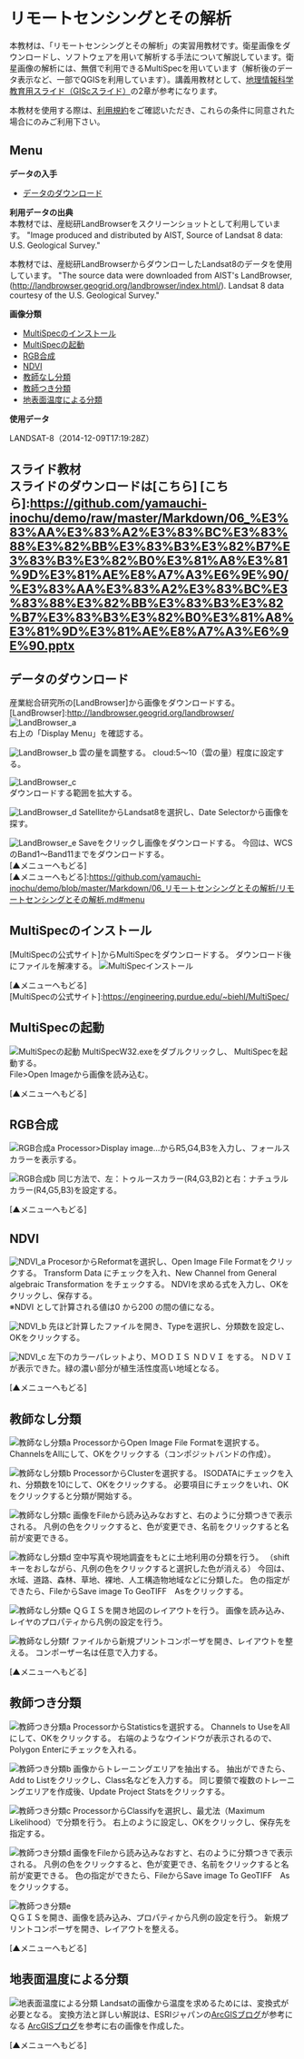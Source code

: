 # リモートセンシングとその解析
本教材は、「リモートセンシングとその解析」の実習用教材です。衛星画像をダウンロードし、ソフトウェアを用いて解析する手法について解説しています。衛星画像の解析には、無償で利用できるMultiSpecを用いています（解析後のデータ表示など、一部でQGISを利用しています）。講義用教材として、[地理情報科学教育用スライド（GIScスライド）]の2章が参考になります。  

本教材を使用する際は、[利用規約]をご確認いただき、これらの条件に同意された場合にのみご利用下さい。


[地理情報科学教育用スライド（GIScスライド）]:http://curricula.csis.u-tokyo.ac.jp/slide/2.html
[利用規約]:https://github.com/yamauchi-inochu/demo/blob/master/利用規約.md

**Menu**
------
**データの入手**
- [データのダウンロード](#データのダウンロード)

**利用データの出典**  
本教材では、産総研LandBrowserをスクリーンショットとして利用しています。
"Image produced and distributed by AIST,  Source of Landsat 8 data: U.S. Geological Survey."


本教材では、産総研LandBrowserからダウンローしたLandsat8のデータを使用しています。
"The source data were downloaded from AIST's LandBrowser,
 (http://landbrowser.geogrid.org/landbrowser/index.html/). Landsat 8 data courtesy of the U.S. Geological Survey."


**画像分類**
- [MultiSpecのインストール](#MultiSpecのインストール)
- [MultiSpecの起動](#MultiSpecの起動)
- [RGB合成](#RGB合成)
- [NDVI](#NDVI)
- [教師なし分類](#教師なし分類)
- [教師つき分類](#教師つき分類)
- [地表面温度による分類](#地表面温度による分類)

**使用データ**

LANDSAT-8（2014-12-09T17:19:28Z）

**スライド教材**  
スライドのダウンロードは[こちら]
[こちら]:https://github.com/yamauchi-inochu/demo/raw/master/Markdown/06_%E3%83%AA%E3%83%A2%E3%83%BC%E3%83%88%E3%82%BB%E3%83%B3%E3%82%B7%E3%83%B3%E3%82%B0%E3%81%A8%E3%81%9D%E3%81%AE%E8%A7%A3%E6%9E%90/%E3%83%AA%E3%83%A2%E3%83%BC%E3%83%88%E3%82%BB%E3%83%B3%E3%82%B7%E3%83%B3%E3%82%B0%E3%81%A8%E3%81%9D%E3%81%AE%E8%A7%A3%E6%9E%90.pptx
----------
## データのダウンロード
産業総合研究所の[LandBrowser]から画像をダウンロードする。
[LandBrowser]:<http://landbrowser.geogrid.org/landbrowser/>
![LandBrowser_a](pic/pic_1.png)  
右上の「Display Menu」を確認する。

![LandBrowser_b](pic/pic_2.png)
雲の量を調整する。
cloud:5～10（雲の量）程度に設定する。

![LandBrowser_c](pic/pic_3.png)  
ダウンロードする範囲を拡大する。

![LandBrowser_d](pic/pic_4.png)
SatelliteからLandsat8を選択し、Date Selectorから画像を探す。

![LandBrowser_e](pic/pic_5.png)
Saveをクリックし画像をダウンロードする。
今回は、WCSのBand1～Band11までをダウンロードする。  
[▲メニューへもどる]  
[▲メニューへもどる]:https://github.com/yamauchi-inochu/demo/blob/master/Markdown/06_リモートセンシングとその解析/リモートセンシングとその解析.md#menu

## <a name = MultiSpecのインストール> MultiSpecのインストール
[MultiSpecの公式サイト]からMultiSpecをダウンロードする。
ダウンロード後にファイルを解凍する。
![MultiSpecインストール](pic/pic_6.png)

[▲メニューへもどる]  
[MultiSpecの公式サイト]:<https://engineering.purdue.edu/~biehl/MultiSpec/>
## <a name = MultiSpecの起動>MultiSpecの起動
![MultiSpecの起動](pic/pic_7.png)
MultiSpecW32.exeをダブルクリックし、 MultiSpecを起動する。  
File>Open Imageから画像を読み込む。

[▲メニューへもどる]  

## <a name = RGB合成> RGB合成
![RGB合成a](pic/pic_8.png)
Processor>Display image…からR5,G4,B3を入力し、フォールスカラーを表示する。

![RGB合成b](pic/pic_9.png)
同じ方法で、左：トゥルースカラー(R4,G3,B2)と右：ナチュラルカラー(R4,G5,B3)を設定する。

[▲メニューへもどる]  

## <a name = NDVI>NDVI
![NDVI_a](pic/pic_10.png)
ProcesorからReformatを選択し、Open Image File Formatをクリックする。
Transform Data にチェックを入れ、New Channel from General algebraic Transformation をチェックする。
NDVIを求める式を入力し、OKをクリックし、保存する。  
※NDVI として計算される値は0 から200 の間の値になる。

![NDVI_b](pic/pic_11.png)
先ほど計算したファイルを開き、Typeを選択し、分類数を設定し、OKをクリックする。

![NDVI_c](pic/pic_12.png)
左下のカラーパレットより、ＭＯＤＩＳ ＮＤＶＩ をする。
ＮＤＶＩが表示できた。緑の濃い部分が植生活性度高い地域となる。

[▲メニューへもどる]  

## 教師なし分類
![教師なし分類a](pic/pic_13.png)
ProcessorからOpen Image File Formatを選択する。
ChannelsをAllにして、OKをクリックする（コンポジットバンドの作成）。

![教師なし分類b](pic/pic_14.png)
ProcessorからClusterを選択する。
ISODATAにチェックを入れ、分類数を10にして、OKをクリックする。
必要項目にチェックをいれ、OKをクリックすると分類が開始する。

![教師なし分類c](pic/pic_15.png)
画像をFileから読み込みなおすと、右のように分類つきで表示される。
凡例の色をクリックすると、色が変更でき、名前をクリックすると名前が変更できる。

![教師なし分類d](pic/pic_16.png)
空中写真や現地調査をもとに土地利用の分類を行う。
（shiftキーをおしながら、凡例の色をクリックすると選択した色が消える）
今回は、水域、道路、森林、草地、裸地、人工構造物地域などに分類した。
色の指定ができたら、FileからSave image To GeoTIFF　Asをクリックする。

![教師なし分類e](pic/pic_17.png)
ＱＧＩＳを開き地図のレイアウトを行う。
画像を読み込み、レイヤのプロパティから凡例の設定を行う。

![教師なし分類f](pic/pic_18.png)
ファイルから新規プリントコンポーザを開き、レイアウトを整える。
コンポーザー名は任意で入力する。

[▲メニューへもどる]  

## 教師つき分類
![教師つき分類a](pic/pic_19.png)
ProcessorからStatisticsを選択する。
Channels to UseをAllにして、OKをクリックする。
右端のようなウインドウが表示されるので、Polygon Enterにチェックを入れる。

![教師つき分類b](pic/pic_20.png)
画像からトレーニングエリアを抽出する。
抽出ができたら、Add to Listをクリックし、Class名などを入力する。
同じ要領で複数のトレーニングエリアを作成後、Update Project Statsをクリックする。

![教師つき分類c](pic/pic_21.png)
ProcessorからClassifyを選択し、最尤法（Maximum Likelihood）で分類を行う。
右上のように設定し、OKをクリックし、保存先を指定する。

![教師つき分類d](pic/pic_22.png)
画像をFileから読み込みなおすと、右のように分類つきで表示される。
凡例の色をクリックすると、色が変更でき、名前をクリックすると名前が変更できる。
色の指定ができたら、FileからSave image To GeoTIFF　Asをクリックする。

![教師つき分類e](pic/pic_23.png)  
ＱＧＩＳを開き、画像を読み込み、プロパティから凡例の設定を行う。
新規プリントコンポーザを開き、レイアウトを整える。

[▲メニューへもどる]  

## 地表面温度による分類
![地表面温度による分類](pic/pic_24.png)
Landsatの画像から温度を求めるためには、変換式が必要となる。
変換方法と詳しい解説は、ESRIジャパンの[ArcGISブログ]が参考になる
[ArcGISブログ]を参考に右の画像を作成した。

[ArcGISブログ]:<http://blog.esrij.com/arcgisblog/2014/08/arcgis-landsat-890b.html>
[▲メニューへもどる]  
